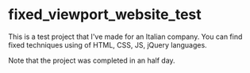 # fixed_viewport_website_test

This is a test project that I've made for an Italian company.
You can find fixed techniques using of HTML, CSS, JS, jQuery languages.

Note that the project was completed in an half day.
